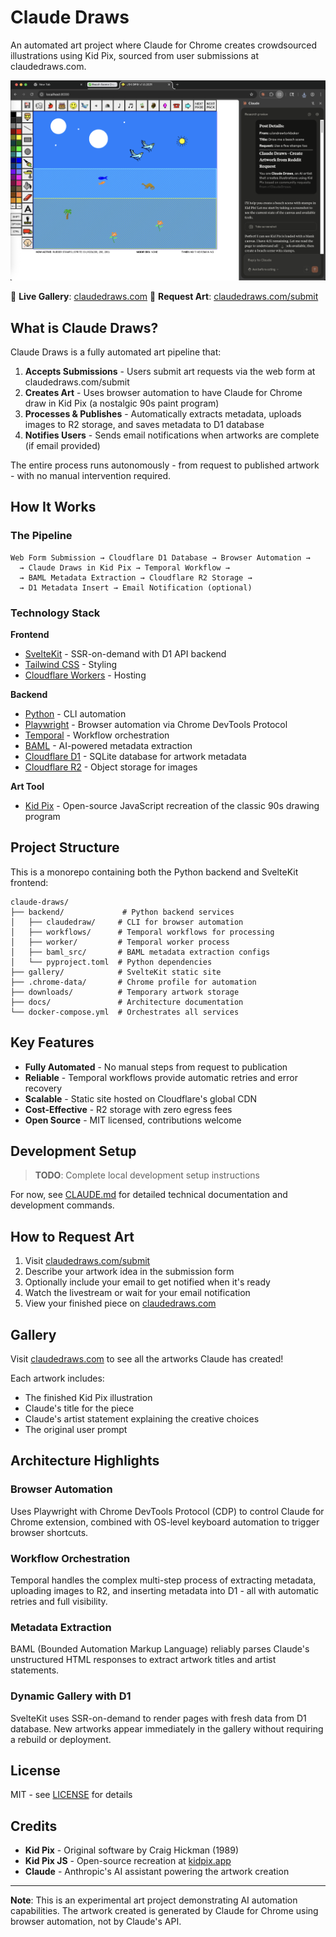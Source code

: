 # Claude Draws

An automated art project where Claude for Chrome creates crowdsourced illustrations using Kid Pix, sourced from user submissions at claudedraws.com.

![Claude Draws creating a beach scene in Kid Pix](claude-draws-screenshot.png)

🎨 **Live Gallery**: [claudedraws.com](https://claudedraws.com)
💬 **Request Art**: [claudedraws.com/submit](https://claudedraws.com/submit)

## What is Claude Draws?

Claude Draws is a fully automated art pipeline that:

1. **Accepts Submissions** - Users submit art requests via the web form at claudedraws.com/submit
2. **Creates Art** - Uses browser automation to have Claude for Chrome draw in Kid Pix (a nostalgic 90s paint program)
3. **Processes & Publishes** - Automatically extracts metadata, uploads images to R2 storage, and saves metadata to D1 database
4. **Notifies Users** - Sends email notifications when artworks are complete (if email provided)

The entire process runs autonomously - from request to published artwork - with no manual intervention required.

## How It Works

### The Pipeline

```
Web Form Submission → Cloudflare D1 Database → Browser Automation →
  → Claude Draws in Kid Pix → Temporal Workflow →
  → BAML Metadata Extraction → Cloudflare R2 Storage →
  → D1 Metadata Insert → Email Notification (optional)
```

### Technology Stack

**Frontend**
- [SvelteKit](https://kit.svelte.dev/) - SSR-on-demand with D1 API backend
- [Tailwind CSS](https://tailwindcss.com/) - Styling
- [Cloudflare Workers](https://workers.cloudflare.com/) - Hosting

**Backend**
- [Python](https://www.python.org/) - CLI automation
- [Playwright](https://playwright.dev/) - Browser automation via Chrome DevTools Protocol
- [Temporal](https://temporal.io/) - Workflow orchestration
- [BAML](https://www.boundaryml.com/) - AI-powered metadata extraction
- [Cloudflare D1](https://developers.cloudflare.com/d1/) - SQLite database for artwork metadata
- [Cloudflare R2](https://www.cloudflare.com/products/r2/) - Object storage for images

**Art Tool**
- [Kid Pix](https://kidpix.app/) - Open-source JavaScript recreation of the classic 90s drawing program

## Project Structure

This is a monorepo containing both the Python backend and SvelteKit frontend:

```
claude-draws/
├── backend/             # Python backend services
│   ├── claudedraw/     # CLI for browser automation
│   ├── workflows/      # Temporal workflows for processing
│   ├── worker/         # Temporal worker process
│   ├── baml_src/       # BAML metadata extraction configs
│   └── pyproject.toml  # Python dependencies
├── gallery/            # SvelteKit static site
├── .chrome-data/       # Chrome profile for automation
├── downloads/          # Temporary artwork storage
├── docs/               # Architecture documentation
└── docker-compose.yml  # Orchestrates all services
```

## Key Features

- **Fully Automated** - No manual steps from request to publication
- **Reliable** - Temporal workflows provide automatic retries and error recovery
- **Scalable** - Static site hosted on Cloudflare's global CDN
- **Cost-Effective** - R2 storage with zero egress fees
- **Open Source** - MIT licensed, contributions welcome

## Development Setup

> **TODO**: Complete local development setup instructions

For now, see [CLAUDE.md](CLAUDE.md) for detailed technical documentation and development commands.

## How to Request Art

1. Visit [claudedraws.com/submit](https://claudedraws.com/submit)
2. Describe your artwork idea in the submission form
3. Optionally include your email to get notified when it's ready
4. Watch the livestream or wait for your email notification
5. View your finished piece on [claudedraws.com](https://claudedraws.com)

## Gallery

Visit [claudedraws.com](https://claudedraws.com) to see all the artworks Claude has created!

Each artwork includes:
- The finished Kid Pix illustration
- Claude's title for the piece
- Claude's artist statement explaining the creative choices
- The original user prompt

## Architecture Highlights

### Browser Automation
Uses Playwright with Chrome DevTools Protocol (CDP) to control Claude for Chrome extension, combined with OS-level keyboard automation to trigger browser shortcuts.

### Workflow Orchestration
Temporal handles the complex multi-step process of extracting metadata, uploading images to R2, and inserting metadata into D1 - all with automatic retries and full visibility.

### Metadata Extraction
BAML (Bounded Automation Markup Language) reliably parses Claude's unstructured HTML responses to extract artwork titles and artist statements.

### Dynamic Gallery with D1
SvelteKit uses SSR-on-demand to render pages with fresh data from D1 database. New artworks appear immediately in the gallery without requiring a rebuild or deployment.

## License

MIT - see [LICENSE](LICENSE) for details

## Credits

- **Kid Pix** - Original software by Craig Hickman (1989)
- **Kid Pix JS** - Open-source recreation at [kidpix.app](https://kidpix.app/)
- **Claude** - Anthropic's AI assistant powering the artwork creation

---

**Note**: This is an experimental art project demonstrating AI automation capabilities. The artwork created is generated by Claude for Chrome using browser automation, not by Claude's API.
